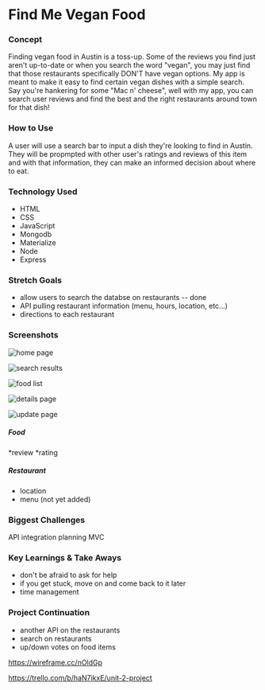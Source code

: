 # Find Me Vegan Food

### Concept
Finding vegan food in Austin is a toss-up. Some of the reviews you find just aren't up-to-date or when you search the word "vegan", you may just find that those restaurants specifically DON'T have vegan options.
My app is meant to make it easy to find certain vegan dishes with a simple search. Say you're hankering for some "Mac n' cheese", well with my app, you can search user reviews and find the best and the right restaurants around town for that dish!

### How to Use
A user will use a search bar to input a dish they're looking to find in Austin. They will be propmpted with other user's ratings and reviews of this item and with that information, they can make an informed decision about where to eat.

### Technology Used
* HTML
* CSS
* JavaScript
* Mongodb
* Materialize
* Node
* Express


### Stretch Goals
* allow users to search the databse on restaurants -- done
* API pulling restaurant information (menu, hours, location, etc...)
* directions to each restaurant


### Screenshots
![home page](https://imgur.com/xOcQBUi)

![search results](~https://imgur.com/jN3jfBK)

![food list](https://imgur.com/R51Fn7e)

![details page](https://imgur.com/CJU7j9q)

![update page](https://imgur.com/MRDhht0)



##### Food
*review
*rating


##### Restaurant
* location
* menu (not yet added)


### Biggest Challenges
API integration
planning
MVC


### Key Learnings & Take Aways
* don't be afraid to ask for help
* if you get stuck, move on and come back to it later
* time management 

### Project Continuation
* another API on the restaurants
* search on restaurants
* up/down votes on food items


https://wireframe.cc/nOldGp

https://trello.com/b/haN7ikxE/unit-2-project
